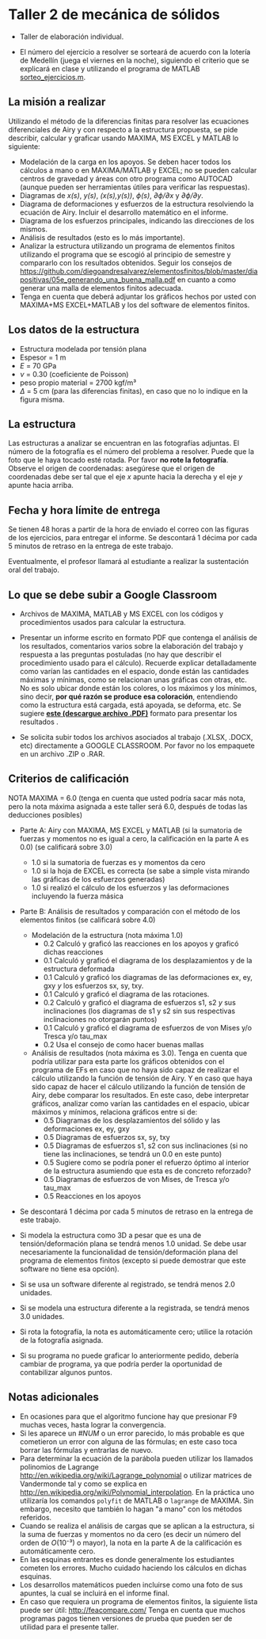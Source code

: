 # Taller 2 de mecánica de sólidos

* Taller de elaboración individual.

* El número del ejercicio a resolver se sorteará de acuerdo con la lotería de Medellín (juega el viernes en la noche), siguiendo el criterio que se explicará en clase y utilizando el programa de MATLAB [sorteo_ejercicios.m](sorteo_ejercicios.m).

## La misión a realizar
Utilizando el método de la diferencias finitas para resolver las ecuaciones diferenciales de Airy y con respecto a la estructura propuesta, se pide describir, calcular y graficar usando MAXIMA, MS EXCEL y MATLAB lo siguiente:
* Modelación de la carga en los apoyos. Se deben hacer todos los cálculos a mano o en MAXIMA/MATLAB y EXCEL; no se pueden calcular centros de gravedad y áreas con otro programa como AUTOCAD (aunque pueden ser herramientas útiles para verificar las respuestas).
* Diagramas de *x(s)*, *y(s)*, *(x(s),y(s))*, *ϕ(s)*, *∂ϕ/∂x* y *∂ϕ/∂y*.
* Diagrama de deformaciones y esfuerzos de la estructura resolviendo la ecuación de Airy. Incluir el desarrollo matemático en el informe.
* Diagrama de los esfuerzos principales, indicando las direcciones de los mismos.
* Análisis de resultados (esto es lo más importante).
* Analizar la estructura utilizando un programa de elementos finitos utilizando el programa que se escogió al principio de semestre y compararlo con los resultados obtenidos. Seguir los consejos de https://github.com/diegoandresalvarez/elementosfinitos/blob/master/diapositivas/05e_generando_una_buena_malla.pdf en cuanto a como generar una malla de elementos finitos adecuada.
* Tenga en cuenta que deberá adjuntar los gráficos hechos por usted con MAXIMA+MS EXCEL+MATLAB y los del software de elementos finitos.

## Los datos de la estructura
* Estructura modelada por tensión plana
* Espesor = 1 m
* *E* = 70 GPa
* *ν* = 0.30 (coeficiente de Poisson)
* peso propio material = 2700 kgf/m³
* *Δ*  = 5 cm (para las diferencias finitas), en caso que no lo indique en la figura misma.

## La estructura
Las estructuras a analizar se encuentran en las fotografías adjuntas. El número de la fotografía es el número del problema a resolver. Puede que la foto que le haya tocado esté rotada. Por favor **no rote la fotografía**. Observe el origen de coordenadas: asegúrese que el origen de coordenadas debe ser tal que el eje *x* apunte hacia la derecha y el eje *y* apunte hacia arriba. 

## Fecha y hora límite de entrega
Se tienen 48 horas a partir de la hora de enviado el correo con las figuras de los ejercicios, para entregar el informe. Se descontará 1 décima por cada 5 minutos de retraso en la entrega de este trabajo.

Eventualmente, el profesor llamará al estudiante a realizar la sustentación oral del trabajo.

## Lo que se debe subir a Google Classroom
* Archivos de MAXIMA, MATLAB y MS EXCEL con los códigos y procedimientos usados para calcular la estructura. 

* Presentar un informe escrito en formato PDF que contenga el análisis de los resultados, comentarios varios sobre la elaboración del trabajo y respuesta a las preguntas postuladas (no hay que describir el procedimiento usado para el cálculo). Recuerde explicar detalladamente como varían las cantidades en el espacio, donde están las cantidades máximas y mínimas, como se relacionan unas gráficas con otras, etc. No es solo ubicar donde están los colores, o los máximos y los mínimos, sino decir, **por qué razón se produce esa coloración**, entendiendo como la estructura está cargada, está apoyada, se deforma, etc. Se sugiere [**este (descargue archivo .PDF)**](ejemplo_analisis_graficos.pdf) formato para presentar los resultados . 

* Se solicita subir todos los archivos asociados al trabajo (.XLSX, .DOCX, etc) directamente a GOOGLE CLASSROOM. Por favor no los empaquete en un archivo .ZIP o .RAR.

## Criterios de calificación
NOTA MAXIMA = 6.0 (tenga en cuenta que usted podría sacar más nota, pero la nota máxima asignada a este taller será 6.0, después de todas las deducciones posibles)

* Parte A: Airy con MAXIMA, MS EXCEL y MATLAB (si la sumatoria de fuerzas y momentos no es igual a cero, la calificación en la parte A es 0.0) (se calificará sobre 3.0)
   * 1.0 si la sumatoria de fuerzas es y momentos da cero 
   * 1.0 si la hoja de EXCEL es correcta (se sabe a simple vista mirando las gráficas de los esfuerzos generadas)
   * 1.0 si realizó el cálculo de los esfuerzos y las deformaciones incluyendo la fuerza másica
* Parte B: Análisis de resultados y comparación con el método de los elementos finitos (se calificará sobre 4.0)
   * Modelación de la estructura (nota máxima 1.0)
     * 0.2 Calculó y graficó las reacciones en los apoyos y graficó dichas reacciones
     * 0.1 Calculó y graficó el diagrama de los desplazamientos y de la estructura deformada
     * 0.1 Calculó y graficó los diagramas de las deformaciones ex, ey, gxy *y* los esfuerzos sx, sy, txy.
     * 0.1 Calculó y graficó el diagrama de las rotaciones.
     * 0.2 Calculó y graficó el diagrama de esfuerzos s1, s2 *y* sus inclinaciones (los diagramas de s1 y s2 sin sus respectivas inclinaciones no otorgarán puntos)
     * 0.1 Calculó y graficó el diagrama de esfuerzos de von Mises y/o Tresca y/o tau_max 
     * 0.2 Usa el consejo de como hacer buenas mallas  
   * Análisis de resultados (nota máxima es 3.0). Tenga en cuenta que podría utilizar para esta parte los gráficos obtenidos con el programa de EFs en caso que no haya sido capaz de realizar el cálculo utilizando la función de tensión de Airy. Y en caso que haya sido capaz de hacer el cálculo utilizando la función de tensión de Airy, debe comparar los resultados. En este caso, debe interpretar gráficos, analizar como varían las cantidades en el espacio, ubicar máximos y mínimos, relaciona gráficos entre si de:
     * 0.5 Diagramas de los desplazamientos del sólido y las deformaciones ex, ey, gxy
     * 0.5 Diagramas de esfuerzos sx, sy, txy
     * 0.5 Diagramas de esfuerzos s1, s2 con sus inclinaciones (si no tiene las inclinaciones, se tendrá un 0.0 en este punto)
     * 0.5 Sugiere como se podría poner el refuerzo óptimo al interior de la estructura asumiendo que esta es de concreto reforzado?
     * 0.5 Diagramas de esfuerzos de von Mises, de Tresca y/o tau_max
     * 0.5 Reacciones en los apoyos   

* Se descontará 1 décima por cada 5 minutos de retraso en la entrega de este trabajo.

* Si modela la estructura como 3D a pesar que es una de tensión/deformación plana se tendrá menos 1.0 unidad. Se debe usar necesariamente la funcionalidad de tensión/deformación plana del programa de elementos finitos (excepto si puede demostrar que este software no tiene esa opción).

* Si se usa un software diferente al registrado, se tendrá menos 2.0 unidades.

* Si se modela una estructura diferente a la registrada, se tendrá menos 3.0 unidades.

* Si rota la fotografía, la nota es automáticamente cero; utilice la rotación de la fotografía asignada.

* Si su programa no puede graficar lo anteriormente pedido, debería cambiar de programa, ya que podría perder la oportunidad de contabilizar algunos puntos.

## Notas adicionales
* En ocasiones para que el algoritmo funcione hay que presionar F9 muchas veces, hasta lograr la convergencia.
* Si les aparece un *#NUM* o un error parecido, lo más probable es que cometieron un error con alguna de las fórmulas; en este caso toca borrar las fórmulas y entrarlas de nuevo.
* Para determinar la ecuación de la parábola pueden utilizar los llamados polinomios de Lagrange http://en.wikipedia.org/wiki/Lagrange_polynomial o utilizar matrices de Vandermonde tal y como se explica en http://en.wikipedia.org/wiki/Polynomial_interpolation. En la práctica uno utilizaría los comandos `polyfit` de MATLAB o `lagrange` de MAXIMA. Sin embargo, necesito que también lo hagan "a mano" con los métodos referidos.
* Cuando se realiza el análisis de cargas que se aplican a la estructura, si la suma de fuerzas y momentos no da cero (es decir un número del orden de *O*(10⁻³) o mayor), la nota en la parte A de la calificación es automáticamente cero.
* En las esquinas entrantes es donde generalmente los estudiantes cometen los errores. Mucho cuidado haciendo los cálculos en dichas esquinas.
* Los desarrollos matemáticos pueden incluirse como una foto de sus apuntes, la cual se incluirá en el informe final.
* En caso que requiera un programa de elementos finitos, la siguiente lista puede ser útil: http://feacompare.com/ Tenga en cuenta que muchos programas pagos tienen versiones de prueba que pueden ser de utilidad para el presente taller.
